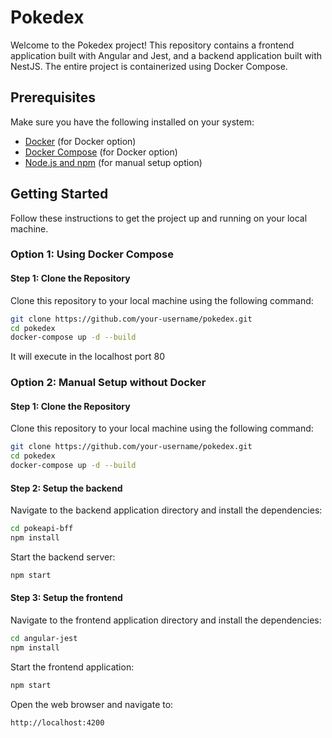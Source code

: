 # Pokedex

Welcome to the Pokedex project! This repository contains a frontend application built with Angular and Jest, and a backend application built with NestJS. The entire project is containerized using Docker Compose.

## Prerequisites

Make sure you have the following installed on your system:

- [Docker](https://www.docker.com/get-started) (for Docker option)
- [Docker Compose](https://docs.docker.com/compose/install/) (for Docker option)
- [Node.js and npm](https://nodejs.org/) (for manual setup option)

## Getting Started

Follow these instructions to get the project up and running on your local machine.

### Option 1: Using Docker Compose

#### Step 1: Clone the Repository

Clone this repository to your local machine using the following command:

```sh
git clone https://github.com/your-username/pokedex.git
cd pokedex
docker-compose up -d --build
````
It will execute in the localhost port 80

### Option 2: Manual Setup without Docker

#### Step 1: Clone the Repository
Clone this repository to your local machine using the following command:

```sh
git clone https://github.com/your-username/pokedex.git
cd pokedex
docker-compose up -d --build
````

#### Step 2: Setup the backend
Navigate to the backend application directory and install the dependencies:
```sh
cd pokeapi-bff
npm install
````
Start the backend server:
```sh
npm start
````

#### Step 3: Setup the frontend
Navigate to the frontend application directory and install the dependencies:
```sh
cd angular-jest
npm install
````
Start the frontend application:
```sh
npm start
````

Open the web browser and navigate to:
```sh
http://localhost:4200
```
